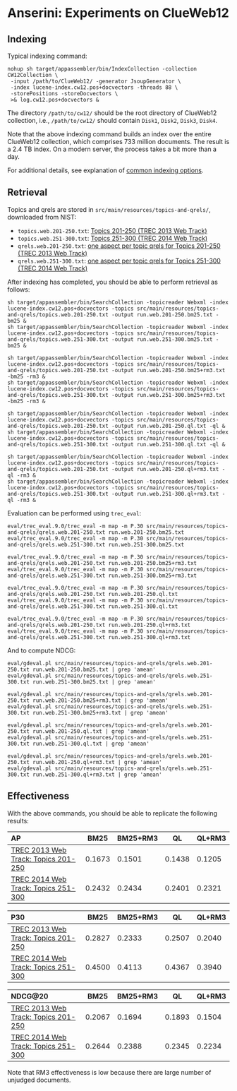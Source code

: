# Anserini: Experiments on ClueWeb12

## Indexing

Typical indexing command:

```
nohup sh target/appassembler/bin/IndexCollection -collection CW12Collection \
 -input /path/to/ClueWeb12/ -generator JsoupGenerator \
 -index lucene-index.cw12.pos+docvectors -threads 88 \
 -storePositions -storeDocvectors \
 >& log.cw12.pos+docvectors &
```

The directory `/path/to/cw12/` should be the root directory of ClueWeb12 collection, i.e., `/path/to/cw12/` should contain 
`Disk1`, `Disk2`, `Disk3`, `Disk4`.

Note that the above indexing command builds an index over the entire ClueWeb12 collection, which comprises 733 million documents. The result is a 2.4 TB index. On a modern server, the process takes a bit more than a day.

For additional details, see explanation of [common indexing options](common-indexing-options.md).

## Retrieval

Topics and qrels are stored in `src/main/resources/topics-and-qrels/`, downloaded from NIST:

+ `topics.web.201-250.txt`: [Topics 201-250 (TREC 2013 Web Track)](http://trec.nist.gov/data/web/2013/trec2013-topics.xml)
+ `topics.web.251-300.txt`: [Topics 251-300 (TREC 2014 Web Track)](http://trec.nist.gov/data/web/2014/trec2014-topics.xml)
+ `qrels.web.201-250.txt`: [one aspect per topic qrels for Topics 201-250 (TREC 2013 Web Track)](http://trec.nist.gov/data/web/2013/qrels.adhoc.txt)
+ `qrels.web.251-300.txt`: [one aspect per topic qrels for Topics 251-300 (TREC 2014 Web Track)](http://trec.nist.gov/data/web/2014/qrels.adhoc.txt)

After indexing has completed, you should be able to perform retrieval as follows:

```
sh target/appassembler/bin/SearchCollection -topicreader Webxml -index lucene-index.cw12.pos+docvectors -topics src/main/resources/topics-and-qrels/topics.web.201-250.txt -output run.web.201-250.bm25.txt -bm25 &
sh target/appassembler/bin/SearchCollection -topicreader Webxml -index lucene-index.cw12.pos+docvectors -topics src/main/resources/topics-and-qrels/topics.web.251-300.txt -output run.web.251-300.bm25.txt -bm25 &

sh target/appassembler/bin/SearchCollection -topicreader Webxml -index lucene-index.cw12.pos+docvectors -topics src/main/resources/topics-and-qrels/topics.web.201-250.txt -output run.web.201-250.bm25+rm3.txt -bm25 -rm3 &
sh target/appassembler/bin/SearchCollection -topicreader Webxml -index lucene-index.cw12.pos+docvectors -topics src/main/resources/topics-and-qrels/topics.web.251-300.txt -output run.web.251-300.bm25+rm3.txt -bm25 -rm3 &

sh target/appassembler/bin/SearchCollection -topicreader Webxml -index lucene-index.cw12.pos+docvectors -topics src/main/resources/topics-and-qrels/topics.web.201-250.txt -output run.web.201-250.ql.txt -ql &
sh target/appassembler/bin/SearchCollection -topicreader Webxml -index lucene-index.cw12.pos+docvectors -topics src/main/resources/topics-and-qrels/topics.web.251-300.txt -output run.web.251-300.ql.txt -ql &

sh target/appassembler/bin/SearchCollection -topicreader Webxml -index lucene-index.cw12.pos+docvectors -topics src/main/resources/topics-and-qrels/topics.web.201-250.txt -output run.web.201-250.ql+rm3.txt -ql -rm3 &
sh target/appassembler/bin/SearchCollection -topicreader Webxml -index lucene-index.cw12.pos+docvectors -topics src/main/resources/topics-and-qrels/topics.web.251-300.txt -output run.web.251-300.ql+rm3.txt -ql -rm3 &
```

Evaluation can be performed using `trec_eval`:

```
eval/trec_eval.9.0/trec_eval -m map -m P.30 src/main/resources/topics-and-qrels/qrels.web.201-250.txt run.web.201-250.bm25.txt
eval/trec_eval.9.0/trec_eval -m map -m P.30 src/main/resources/topics-and-qrels/qrels.web.251-300.txt run.web.251-300.bm25.txt

eval/trec_eval.9.0/trec_eval -m map -m P.30 src/main/resources/topics-and-qrels/qrels.web.201-250.txt run.web.201-250.bm25+rm3.txt
eval/trec_eval.9.0/trec_eval -m map -m P.30 src/main/resources/topics-and-qrels/qrels.web.251-300.txt run.web.251-300.bm25+rm3.txt

eval/trec_eval.9.0/trec_eval -m map -m P.30 src/main/resources/topics-and-qrels/qrels.web.201-250.txt run.web.201-250.ql.txt
eval/trec_eval.9.0/trec_eval -m map -m P.30 src/main/resources/topics-and-qrels/qrels.web.251-300.txt run.web.251-300.ql.txt

eval/trec_eval.9.0/trec_eval -m map -m P.30 src/main/resources/topics-and-qrels/qrels.web.201-250.txt run.web.201-250.ql+rm3.txt
eval/trec_eval.9.0/trec_eval -m map -m P.30 src/main/resources/topics-and-qrels/qrels.web.251-300.txt run.web.251-300.ql+rm3.txt
```

And to compute NDCG:

```
eval/gdeval.pl src/main/resources/topics-and-qrels/qrels.web.201-250.txt run.web.201-250.bm25.txt | grep 'amean'
eval/gdeval.pl src/main/resources/topics-and-qrels/qrels.web.251-300.txt run.web.251-300.bm25.txt | grep 'amean'

eval/gdeval.pl src/main/resources/topics-and-qrels/qrels.web.201-250.txt run.web.201-250.bm25+rm3.txt | grep 'amean'
eval/gdeval.pl src/main/resources/topics-and-qrels/qrels.web.251-300.txt run.web.251-300.bm25+rm3.txt | grep 'amean'

eval/gdeval.pl src/main/resources/topics-and-qrels/qrels.web.201-250.txt run.web.201-250.ql.txt | grep 'amean'
eval/gdeval.pl src/main/resources/topics-and-qrels/qrels.web.251-300.txt run.web.251-300.ql.txt | grep 'amean'

eval/gdeval.pl src/main/resources/topics-and-qrels/qrels.web.201-250.txt run.web.201-250.ql+rm3.txt | grep 'amean'
eval/gdeval.pl src/main/resources/topics-and-qrels/qrels.web.251-300.txt run.web.251-300.ql+rm3.txt | grep 'amean'
```

## Effectiveness

With the above commands, you should be able to replicate the following results:

AP                                                                             | BM25   | BM25+RM3 | QL     | QL+RM3 |
:------------------------------------------------------------------------------|--------|----------|--------|--------|
[TREC 2013 Web Track: Topics 201-250](http://trec.nist.gov/data/web2013.html)  | 0.1673 | 0.1501   | 0.1438 | 0.1205 |
[TREC 2014 Web Track: Topics 251-300](http://trec.nist.gov/data/web2014.html)  | 0.2432 | 0.2434   | 0.2401 | 0.2321 |

P30                                                                            | BM25   | BM25+RM3 | QL     | QL+RM3 |
:------------------------------------------------------------------------------|--------|----------|--------|--------|
[TREC 2013 Web Track: Topics 201-250](http://trec.nist.gov/data/web2013.html)  | 0.2827 | 0.2333   | 0.2507 | 0.2040 |
[TREC 2014 Web Track: Topics 251-300](http://trec.nist.gov/data/web2014.html)  | 0.4500 | 0.4113   | 0.4367 | 0.3940 |

NDCG@20                                                                        | BM25   | BM25+RM3 | QL     | QL+RM3 |
:------------------------------------------------------------------------------|--------|----------|--------|--------|
[TREC 2013 Web Track: Topics 201-250](http://trec.nist.gov/data/web2013.html)  | 0.2067 | 0.1694   | 0.1893 | 0.1504 |
[TREC 2014 Web Track: Topics 251-300](http://trec.nist.gov/data/web2014.html)  | 0.2644 | 0.2388   | 0.2345 | 0.2234 |

Note that RM3 effectiveness is low because there are large number of unjudged documents.